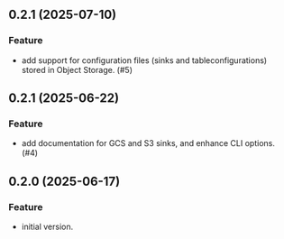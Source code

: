 ## 0.2.1 (2025-07-10)

### Feature

- add support for configuration files (sinks and tableconfigurations) stored in Object Storage. (#5)

## 0.2.1 (2025-06-22)

### Feature

- add documentation for GCS and S3 sinks, and enhance CLI options. (#4)

## 0.2.0 (2025-06-17)

### Feature

- initial version.
